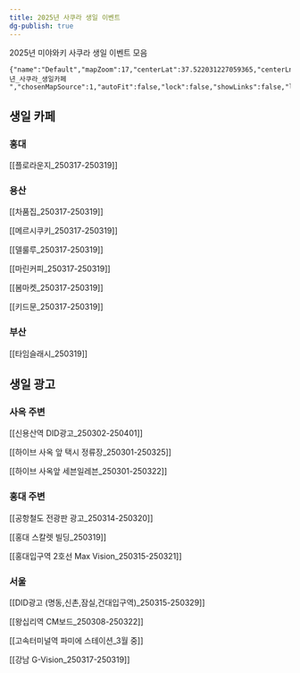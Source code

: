 ```yaml
---
title: 2025년 사쿠라 생일 이벤트
dg-publish: true
---
```


2025년 미야와키 사쿠라 생일 이벤트 모음


```mapview
{"name":"Default","mapZoom":17,"centerLat":37.522031227059365,"centerLng":126.96849524974824,"query":"tag:#2025년_사쿠라_생일카페 ","chosenMapSource":1,"autoFit":false,"lock":false,"showLinks":false,"linkColor":"red","markerLabels":"right","embeddedHeight":300}
```


## 생일 카페


### 홍대

[[플로라운지_250317-250319]]



### 용산

 [[차품집_250317-250319]]
 
 [[메르시쿠키_250317-250319]]
 
 [[델룰루_250317-250319]]
 
 [[마린커피_250317-250319]]
 
 [[봄마켓_250317-250319]]
 
 [[키드문_250317-250319]]
 


### 부산

 [[타임슬래시_250319]]



## 생일 광고


### 사옥 주변

[[신용산역 DID광고_250302-250401]]

[[하이브 사옥 앞 택시 정류장_250301-250325]]

[[하이브 사옥앞 세븐일레븐_250301-250322]]


### 홍대 주변

[[공항철도 전광판 광고_250314-250320]]

[[홍대 스칼렛 빌딩_250319]]

[[홍대입구역 2호선 Max Vision_250315-250321]]


### 서울

[[DID광고 (명동,신촌,잠실,건대입구역)_250315-250329]]

[[왕십리역 CM보드_250308-250322]]

[[고속터미널역 파미에 스테이션_3월 중]]

[[강남 G-Vision_250317-250319]]



